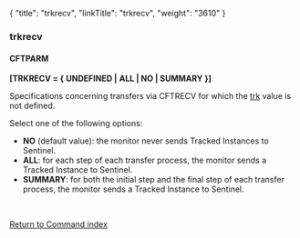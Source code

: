 {
    "title": "trkrecv",
    "linkTitle": "trkrecv",
    "weight": "3610"
}<span id="trkrecv"></span>

### trkrecv

#### CFTPARM

**\[TRKRECV = {** **UNDEFINED
|** **ALL | NO | SUMMARY }\]**

Specifications concerning transfers via CFTRECV for which the [trk](../trk)
value is not defined.

Select one of the following options:

- ****NO****
    (default value): the monitor never sends Tracked Instances to Sentinel.
- ****ALL****:
    for each step of each transfer process, the monitor sends a Tracked Instance
    to Sentinel.
- ****SUMMARY****:
    for both the initial step and the final step of each transfer process,
    the monitor sends a Tracked Instance to Sentinel.

 

[Return to Command index](../../)
